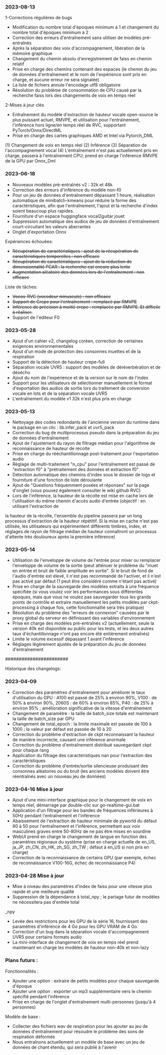 ### 2023-08-13
1-Corrections régulières de bugs
- Modification du nombre total d'époques minimum à 1 et changement du nombre total d'époques minimum à 2
- Correction des erreurs d'entraînement sans utiliser de modèles pré-entraînés
- Après la séparation des voix d'accompagnement, libération de la mémoire graphique
- Changement du chemin absolu d'enregistrement de faiss en chemin relatif
- Prise en charge des chemins contenant des espaces (le chemin du jeu de données d'entraînement et le nom de l'expérience sont pris en charge, et aucune erreur ne sera signalée)
- La liste de fichiers annule l'encodage utf8 obligatoire
- Résolution du problème de consommation de CPU causé par la recherche faiss lors des changements de voix en temps réel

2-Mises à jour clés
- Entraînement du modèle d'extraction de hauteur vocale open-source le plus puissant actuel, RMVPE, et utilisation pour l'entraînement, l'inférence hors ligne/en temps réel de RVC, supportant PyTorch/Onnx/DirectML
- Prise en charge des cartes graphiques AMD et Intel via Pytorch_DML

(1) Changement de voix en temps réel (2) Inférence (3) Séparation de l'accompagnement vocal (4) L'entraînement n'est pas actuellement pris en charge, passera à l'entraînement CPU; prend en charge l'inférence RMVPE de la GPU par Onnx_Dml

### 2023-06-18
- Nouveaux modèles pré-entraînés v2 : 32k et 48k
- Correction des erreurs d'inférence du modèle non-f0
- Pour un jeu de données d'entraînement dépassant 1 heure, réalisation automatique de minibatch-kmeans pour réduire la forme des caractéristiques, afin que l'entraînement, l'ajout et la recherche d'index soient beaucoup plus rapides.
- Fourniture d'un espace huggingface vocal2guitar jouet
- Suppression automatique des audios de jeu de données d'entraînement court-circuitant les valeurs aberrantes
- Onglet d'exportation Onnx

Expériences échouées:
- ~~Récupération de caractéristiques : ajout de la récupération de caractéristiques temporelles : non efficace~~
- ~~Récupération de caractéristiques : ajout de la réduction de dimensionnalité PCAR : la recherche est encore plus lente~~
- ~~Augmentation aléatoire des données lors de l'entraînement : non efficace~~

Liste de tâches:
- ~~Vocos-RVC (vocodeur minuscule) : non efficace~~
- ~~Support de Crepe pour l'entraînement : remplacé par RMVPE~~
- ~~Inférence de précision à moitié crepe : remplacée par RMVPE. Et difficile à réaliser.~~
- Support de l'éditeur F0

### 2023-05-28
- Ajout d'un cahier v2, changelog coréen, correction de certaines exigences environnementales
- Ajout d'un mode de protection des consonnes muettes et de la respiration
- Support de la détection de hauteur crepe-full
- Séparation vocale UVR5 : support des modèles de déréverbération et de désécho
- Ajout du nom de l'expérience et de la version sur le nom de l'index
- Support pour les utilisateurs de sélectionner manuellement le format d'exportation des audios de sortie lors du traitement de conversion vocale en lots et de la séparation vocale UVR5
- L'entraînement du modèle v1 32k n'est plus pris en charge

### 2023-05-13
- Nettoyage des codes redondants de l'ancienne version du runtime dans le package en un clic : lib.infer_pack et uvr5_pack
- Correction du bug de multiprocessus pseudo dans la préparation du jeu de données d'entraînement
- Ajout de l'ajustement du rayon de filtrage médian pour l'algorithme de reconnaissance de hauteur de récolte
- Prise en charge du rééchantillonnage post-traitement pour l'exportation audio
- Réglage de multi-traitement "n_cpu" pour l'entraînement est passé de "extraction f0" à "prétraitement des données et extraction f0"
- Détection automatique des chemins d'index sous le dossier de logs et fourniture d'une fonction de liste déroulante
- Ajout de "Questions fréquemment posées et réponses" sur la page d'onglet (vous pouvez également consulter le wiki github RVC)
- Lors de l'inférence, la hauteur de la récolte est mise en cache lors de l'utilisation du même chemin d'accès audio d'entrée (objectif : en utilisant l'extraction de

 la hauteur de la récolte, l'ensemble du pipeline passera par un long processus d'extraction de la hauteur répétitif. Si la mise en cache n'est pas utilisée, les utilisateurs qui expérimentent différents timbres, index, et réglages de rayon de filtrage médian de hauteur connaîtront un processus d'attente très douloureux après la première inférence)

### 2023-05-14
- Utilisation de l'enveloppe de volume de l'entrée pour mixer ou remplacer l'enveloppe de volume de la sortie (peut atténuer le problème du "muet en entrée et bruit de faible amplitude en sortie". Si le bruit de fond de l'audio d'entrée est élevé, il n'est pas recommandé de l'activer, et il n'est pas activé par défaut (1 peut être considéré comme n'étant pas activé)
- Prise en charge de la sauvegarde des modèles extraits à une fréquence spécifiée (si vous voulez voir les performances sous différentes époques, mais que vous ne voulez pas sauvegarder tous les grands points de contrôle et extraire manuellement les petits modèles par ckpt-processing à chaque fois, cette fonctionnalité sera très pratique)
- Résolution du problème des "erreurs de connexion" causées par le proxy global du serveur en définissant des variables d'environnement
- Prise en charge des modèles pré-entraînés v2 (actuellement, seule la version 40k est disponible au public pour les tests, et les deux autres taux d'échantillonnage n'ont pas encore été entièrement entraînés)
- Limite le volume excessif dépassant 1 avant l'inférence
- Réglages légèrement ajustés de la préparation du jeu de données d'entraînement

#######################

Historique des changelogs:

### 2023-04-09
- Correction des paramètres d'entraînement pour améliorer le taux d'utilisation du GPU : A100 est passé de 25% à environ 90%, V100 : de 50% à environ 90%, 2060S : de 60% à environ 85%, P40 : de 25% à environ 95% ; amélioration significative de la vitesse d'entraînement
- Changement de paramètre : la taille de batch_size totale est maintenant la taille de batch_size par GPU
- Changement de total_epoch : la limite maximale est passée de 100 à 1000 ; la valeur par défaut est passée de 10 à 20
- Correction du problème d'extraction de ckpt reconnaissant la hauteur de manière incorrecte, causant une inférence anormale
- Correction du problème d'entraînement distribué sauvegardant ckpt pour chaque rang
- Application du filtrage des caractéristiques nan pour l'extraction des caractéristiques
- Correction du problème d'entrée/sortie silencieuse produisant des consonnes aléatoires ou du bruit (les anciens modèles doivent être réentraînés avec un nouveau jeu de données)

### 2023-04-16 Mise à jour
- Ajout d'une mini-interface graphique pour le changement de voix en temps réel, démarrage par double-clic sur go-realtime-gui.bat
- Application d'un filtrage pour les bandes de fréquences inférieures à 50Hz pendant l'entraînement et l'inférence
- Abaissement de l'extraction de hauteur minimale de pyworld du défaut 80 à 50 pour l'entraînement et l'inférence, permettant aux voix masculines graves entre 50-80Hz de ne pas être mises en sourdine
- WebUI prend en charge le changement de langue en fonction des paramètres régionaux du système (prise en charge actuelle de en_US, ja_JP, zh_CN, zh_HK, zh_SG, zh_TW ; défaut à en_US si non pris en charge)
- Correction de la reconnaissance de certains GPU (par exemple, échec de reconnaissance V100-16G, échec de reconnaissance P4)

### 2023-04-28 Mise à jour
- Mise à niveau des paramètres d'index de faiss pour une vitesse plus rapide et une meilleure qualité
- Suppression de la dépendance à total_npy ; le partage futur de modèles ne nécessitera pas d'entrée total

_npy
- Levée des restrictions pour les GPU de la série 16, fournissant des paramètres d'inférence de 4 Go pour les GPU VRAM de 4 Go
- Correction d'un bug dans la séparation vocale d'accompagnement UVR5 pour certains formats audio
- La mini-interface de changement de voix en temps réel prend maintenant en charge les modèles de hauteur non-40k et non-lazy

### Plans futurs :
Fonctionnalités :
- Ajouter une option : extraire de petits modèles pour chaque sauvegarde d'époque
- Ajouter une option : exporter un mp3 supplémentaire vers le chemin spécifié pendant l'inférence
- Prise en charge de l'onglet d'entraînement multi-personnes (jusqu'à 4 personnes)

Modèle de base :
- Collecter des fichiers wav de respiration pour les ajouter au jeu de données d'entraînement pour résoudre le problème des sons de respiration déformés
- Nous entraînons actuellement un modèle de base avec un jeu de données de chant étendu, qui sera publié à l'avenir
